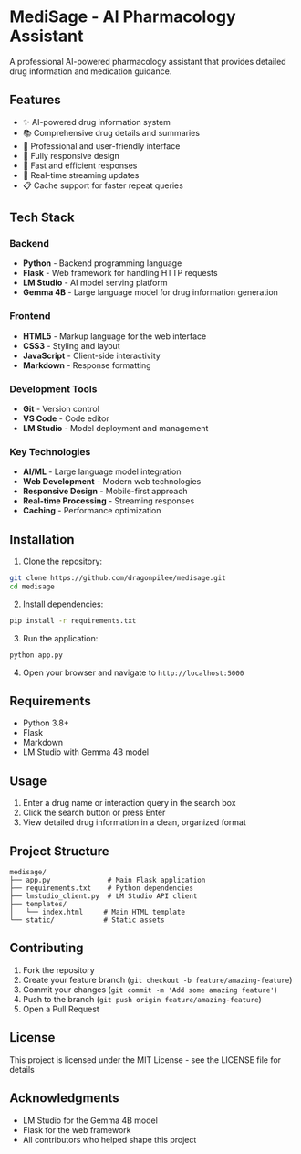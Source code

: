 # MediSage - AI Pharmacology Assistant

A professional AI-powered pharmacology assistant that provides detailed drug information and medication guidance.

## Features

- ✨ AI-powered drug information system
- 📚 Comprehensive drug details and summaries
- 💊 Professional and user-friendly interface
- 📱 Fully responsive design
- 🚀 Fast and efficient responses
- 🔄 Real-time streaming updates
- 📋 Cache support for faster repeat queries

## Tech Stack

### Backend
- **Python** - Backend programming language
- **Flask** - Web framework for handling HTTP requests
- **LM Studio** - AI model serving platform
- **Gemma 4B** - Large language model for drug information generation

### Frontend
- **HTML5** - Markup language for the web interface
- **CSS3** - Styling and layout
- **JavaScript** - Client-side interactivity
- **Markdown** - Response formatting

### Development Tools
- **Git** - Version control
- **VS Code** - Code editor
- **LM Studio** - Model deployment and management

### Key Technologies
- **AI/ML** - Large language model integration
- **Web Development** - Modern web technologies
- **Responsive Design** - Mobile-first approach
- **Real-time Processing** - Streaming responses
- **Caching** - Performance optimization

## Installation

1. Clone the repository:
```bash
git clone https://github.com/dragonpilee/medisage.git
cd medisage
```

2. Install dependencies:
```bash
pip install -r requirements.txt
```

3. Run the application:
```bash
python app.py
```

4. Open your browser and navigate to `http://localhost:5000`

## Requirements

- Python 3.8+
- Flask
- Markdown
- LM Studio with Gemma 4B model

## Usage

1. Enter a drug name or interaction query in the search box
2. Click the search button or press Enter
3. View detailed drug information in a clean, organized format

## Project Structure

```
medisage/
├── app.py              # Main Flask application
├── requirements.txt    # Python dependencies
├── lmstudio_client.py  # LM Studio API client
├── templates/
│   └── index.html     # Main HTML template
└── static/            # Static assets
```

## Contributing

1. Fork the repository
2. Create your feature branch (`git checkout -b feature/amazing-feature`)
3. Commit your changes (`git commit -m 'Add some amazing feature'`)
4. Push to the branch (`git push origin feature/amazing-feature`)
5. Open a Pull Request

## License

This project is licensed under the MIT License - see the LICENSE file for details

## Acknowledgments

- LM Studio for the Gemma 4B model
- Flask for the web framework
- All contributors who helped shape this project

